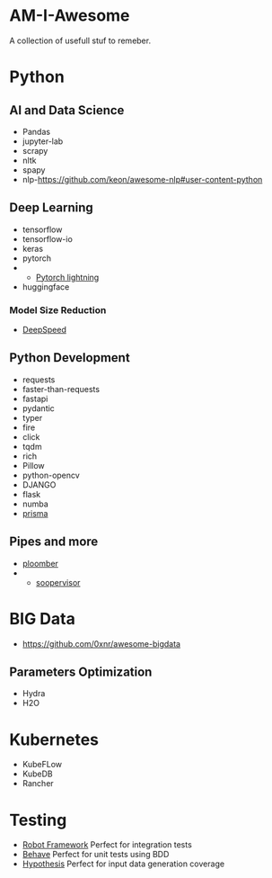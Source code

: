 # AM-I-Awesome
A collection of usefull stuf to remeber.

# Python

##  AI and Data Science
- Pandas
- jupyter-lab
- scrapy
- nltk
- spapy
- nlp-https://github.com/keon/awesome-nlp#user-content-python

## Deep Learning
- tensorflow
- tensorflow-io
- keras
- pytorch
- - [Pytorch lightning](https://pytorch-lightning.readthedocs.io/en/latest/)
- huggingface

### Model Size Reduction
- [DeepSpeed](https://github.com/microsoft/DeepSpeed)

## Python Development
- requests
- faster-than-requests
- fastapi
- pydantic
- typer
- fire
- click
- tqdm
- rich
- Pillow
- python-opencv
- DJANGO 
- flask
- numba
- [prisma](https://github.com/RobertCraigie/prisma-client-py)

## Pipes and more
- [ploomber](https://ploomber.io/)
- - [soopervisor](https://github.com/ploomber/soopervisor)

# BIG Data
- https://github.com/0xnr/awesome-bigdata

## Parameters Optimization
- Hydra
- H2O

# Kubernetes
- KubeFLow
- KubeDB
- Rancher

# Testing
- [Robot Framework](https://robotframework.org/?tab=0#getting-started) Perfect for integration tests
- [Behave](https://behave.readthedocs.io/en/stable/tutorial.html) Perfect for unit tests using BDD
- [Hypothesis](https://hypothesis.readthedocs.io/en/latest/quickstart.html) Perfect for input data generation coverage



